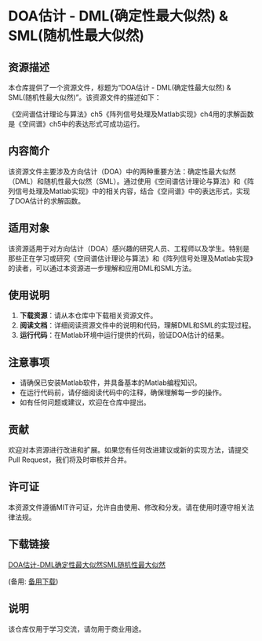 # DOA估计 - DML(确定性最大似然) & SML(随机性最大似然)

## 资源描述

本仓库提供了一个资源文件，标题为“DOA估计 - DML(确定性最大似然) & SML(随机性最大似然)”。该资源文件的描述如下：

《空间谱估计理论与算法》ch5《阵列信号处理及Matlab实现》ch4用的求解函数是《空间谱》ch5中的表达形式可成功运行。

## 内容简介

该资源文件主要涉及方向估计（DOA）中的两种重要方法：确定性最大似然（DML）和随机性最大似然（SML）。通过使用《空间谱估计理论与算法》和《阵列信号处理及Matlab实现》中的相关内容，结合《空间谱》中的表达形式，实现了DOA估计的求解函数。

## 适用对象

该资源适用于对方向估计（DOA）感兴趣的研究人员、工程师以及学生。特别是那些正在学习或研究《空间谱估计理论与算法》和《阵列信号处理及Matlab实现》的读者，可以通过本资源进一步理解和应用DML和SML方法。

## 使用说明

1. **下载资源**：请从本仓库中下载相关资源文件。
2. **阅读文档**：详细阅读资源文件中的说明和代码，理解DML和SML的实现过程。
3. **运行代码**：在Matlab环境中运行提供的代码，验证DOA估计的结果。

## 注意事项

- 请确保已安装Matlab软件，并具备基本的Matlab编程知识。
- 在运行代码前，请仔细阅读代码中的注释，确保理解每一步的操作。
- 如有任何问题或建议，欢迎在仓库中提出。

## 贡献

欢迎对本资源进行改进和扩展。如果您有任何改进建议或新的实现方法，请提交Pull Request，我们将及时审核并合并。

## 许可证

本资源文件遵循MIT许可证，允许自由使用、修改和分发。请在使用时遵守相关法律法规。

## 下载链接
[DOA估计-DML确定性最大似然SML随机性最大似然](https://pan.quark.cn/s/d00bc946e8e6) 

(备用: [备用下载](https://pan.baidu.com/s/1tTc9c_5Hu1YHLazkrwtUHQ?pwd=1234))

## 说明

该仓库仅用于学习交流，请勿用于商业用途。
